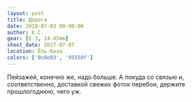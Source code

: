 ```yaml
---
layout: post
title: Дорога
date: 2018-07-03 00:00:00
author: К.С.
gear: [E-3, 14-45mm]
shoot_date: 2017-07-07
location: Ёль-база
colors: ['0c0e03', '95550f']
---
```

Пейзажей, конечно же, надо больше. А покуда со связью и, соответственно, доставкой свежих фоток перебои, держите прошлогоднюю, чего уж.
